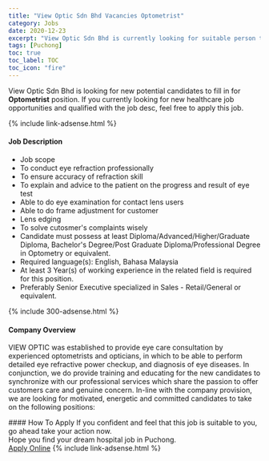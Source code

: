 ```yaml
---
title: "View Optic Sdn Bhd Vacancies Optometrist" 
category: Jobs 
date: 2020-12-23 
excerpt: "View Optic Sdn Bhd is currently looking for suitable person to fill in the Optometrist which positioned at Puchong" 
tags: [Puchong] 
toc: true 
toc_label: TOC 
toc_icon: "fire" 
--- 
```


<p>View Optic Sdn Bhd is looking for new potential candidates to fill in for <b>Optometrist</b> position. If you currently looking for new healthcare job opportunities and qualified with the job desc, feel free to apply this job.
</p>{% include link-adsense.html %} 
<div><div><div><h4>Job Description</h4></div></div><div><div><span><div><ul><li>Job scope&#160;</li><li>To conduct eye refraction professionally</li><li>To ensure accuracy of refraction skill</li><li>To explain and advice to the patient on the progress and result of eye test</li><li>Able to do eye examination for contact lens users</li><li>Able to do frame adjustment for customer</li><li>Lens edging</li><li>To solve cutosmer's complaints wisely</li><li>Candidate must possess at least Diploma/Advanced/Higher/Graduate Diploma, Bachelor's Degree/Post Graduate Diploma/Professional Degree in Optometry or equivalent.</li><li>Required language(s):&#160;English, Bahasa Malaysia</li><li>At least 3&#160;Year(s) of working experience in the related field is required for this position.</li><li>Preferably Senior Executive specialized in Sales - Retail/General or equivalent.</li></ul></div></span></div></div></div> 
{% include 300-adsense.html %} 
<div><div><div><h4>Company Overview</h4></div></div><div><div><span><div><p>VIEW OPTIC was established to provide eye care consultation by experienced optometrists and opticians, in which to be able to perform detailed eye refractive power checkup, and diagnosis of eye diseases. In conjunction, we do provide training and educating for the new candidates to synchronize with our professional services which share the passion to offer customers care and genuine concern. In-line with the company provision, we are looking for motivated, energetic and committed candidates to take on the following positions:</p></div></span></div></div></div> 
#### How To Apply 
If you confident and feel that this job is suitable to you, go ahead take your action now. <br/> 
Hope you find your dream hospital job in Puchong. <br/> 
<a href="https://www.jobstreet.com.my/en/job/optometrist-4430113?jobId=jobstreet-my-job-4430113&sectionRank=14&token=0~aa52f537-14f1-45db-bcaa-0d4f90a9f5f3&fr=SRP%20View%20In%20New%20Ta" class="btn btn--warning" target="_blank" rel="nofollow noopenner">Apply Online</a> 
{% include link-adsense.html %} 